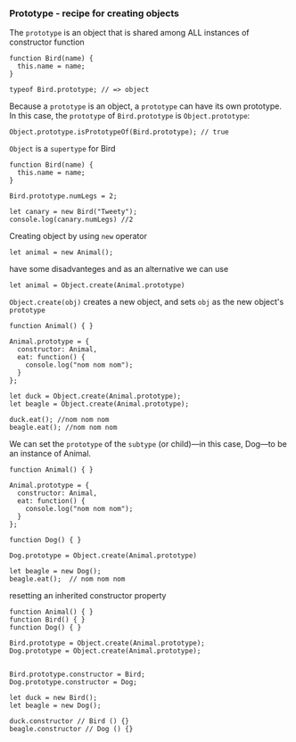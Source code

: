 ### Prototype - recipe for creating objects

The `prototype` is an object that is shared among ALL instances of constructor function

```
function Bird(name) {
  this.name = name;
}

typeof Bird.prototype; // => object
```
Because a `prototype` is an object, a `prototype` can have its own prototype. In this case, the `prototype` of `Bird.prototype` is `Object.prototype`:
```
Object.prototype.isPrototypeOf(Bird.prototype); // true
```
 `Object` is a `supertype` for Bird

```
function Bird(name) {
  this.name = name;
}

Bird.prototype.numLegs = 2;

let canary = new Bird("Tweety");
console.log(canary.numLegs) //2
```
Creating object by using `new` operator
```
let animal = new Animal();
```
have some disadvanteges and as an alternative we can use
```
let animal = Object.create(Animal.prototype)
```
`Object.create(obj)` creates a new object, and sets `obj` as the new object's `prototype`
```
function Animal() { }

Animal.prototype = {
  constructor: Animal, 
  eat: function() {
    console.log("nom nom nom");
  }
};

let duck = Object.create(Animal.prototype);
let beagle = Object.create(Animal.prototype);

duck.eat(); //nom nom nom
beagle.eat(); //nom nom nom
```
We  can set the `prototype` of the `subtype` (or child)—in this case, Dog—to be an instance of Animal.

```
function Animal() { }

Animal.prototype = {
  constructor: Animal,
  eat: function() {
    console.log("nom nom nom");
  }
};

function Dog() { }

Dog.prototype = Object.create(Animal.prototype)

let beagle = new Dog();
beagle.eat();  // nom nom nom
```

resetting an inherited constructor property
```
function Animal() { }
function Bird() { }
function Dog() { }

Bird.prototype = Object.create(Animal.prototype);
Dog.prototype = Object.create(Animal.prototype);


Bird.prototype.constructor = Bird;
Dog.prototype.constructor = Dog;

let duck = new Bird();
let beagle = new Dog();

duck.constructor // Bird () {}
beagle.constructor // Dog () {}
```